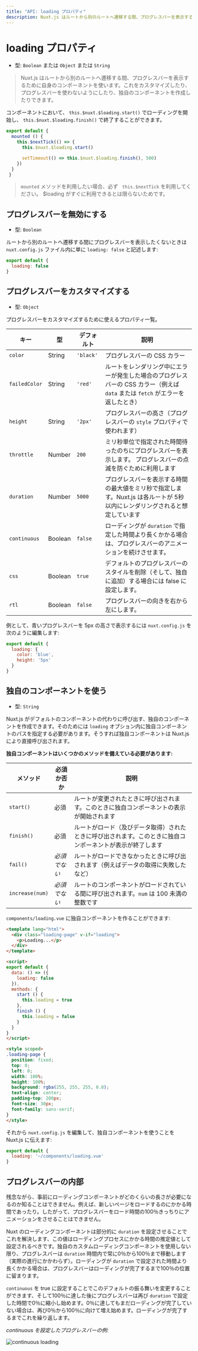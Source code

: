 ```yaml
---
title: "API: loading プロパティ"
description: Nuxt.js はルートから別のルートへ遷移する間、プログレスバーを表示するために自身のコンポーネントを使います。これをカスタマイズしたり、プログレスバーを使わないようにしたり、独自のコンポーネントを作成したりできます。
---
```


# loading プロパティ

- 型: `Boolean` または `Object` または `String`

> Nuxt.js はルートから別のルートへ遷移する間、プログレスバーを表示するために自身のコンポーネントを使います。これをカスタマイズしたり、プログレスバーを使わないようにしたり、独自のコンポーネントを作成したりできます。

コンポーネントにおいて、 `this.$nuxt.$loading.start()` でローディングを開始し、 `this.$nuxt.$loading.finish()` で終了することができます。

```javascript
export default {
  mounted () {
    this.$nextTick(() => {
      this.$nuxt.$loading.start()

      setTimeout(() => this.$nuxt.$loading.finish(), 500)
    })
  }
 }
```

> `mounted` メソッドを利用したい場合、必ず ` this.$nextTick` を利用してください。 $loading がすぐに利用できるとは限らないためです。

## プログレスバーを無効にする

- 型: `Boolean`

ルートから別のルートへ遷移する間にプログレスバーを表示したくないときは `nuxt.config.js` ファイル内に単に `loading: false` と記述します:

```js
export default {
  loading: false
}
```

## プログレスバーをカスタマイズする

- 型: `Object`

プログレスバーをカスタマイズするために使えるプロパティ一覧。

| キー          | 型      | デフォルト | 説明                                                                                                                           |
| ------------- | ------- | ---------- | ------------------------------------------------------------------------------------------------------------------------------  |
| `color`       | String  | `'black'`  | プログレスバーの CSS カラー                                                                                                    |
| `failedColor` | String  | `'red'`    | ルートをレンダリング中にエラーが発生した場合のプログレスバーの CSS カラー（例えば `data` または `fetch` がエラーを返したとき） |
| `height`      | String  | `'2px'`    | プログレスバーの高さ（プログレスバーの `style` プロパティで使われます）                                                        |
| `throttle`    | Number  | `200`      | ミリ秒単位で指定された時間待ったのちにプログレスバーを表示します。 プログレスバーの点滅を防ぐために利用します                  |
| `duration`    | Number  | `5000`     | プログレスバーを表示する時間の最大値をミリ秒で指定します。Nuxt.js は各ルートが 5秒以内にレンダリングされると想定しています     |
| `continuous`  | Boolean | `false`    | ローディングが `duration` で指定した時間より長くかかる場合は、プログレスバーのアニメーションを続けさせます。                   |
| `css`         | Boolean | `true`     | デフォルトのプログレスバーのスタイルを削除（そして、独自に追加）する場合には false に設定します。                              |
| `rtl`         | Boolean | `false`    | プログレスバーの向きを右から左にします。                                                                                       |

例として、青いプログレスバーを 5px の高さで表示するには `nuxt.config.js` を次のように編集します:

```js
export default {
  loading: {
    color: 'blue',
    height: '5px'
  }
}
```

## 独自のコンポーネントを使う

- 型: `String`

Nuxt.js がデフォルトのコンポーネントの代わりに呼び出す、独自のコンポーネントを作成できます。そのためには `loading` オプション内に独自コンポーネントのパスを指定する必要があります。そうすれば独自コンポーネントは Nuxt.js により直接呼び出されます。

**独自コンポーネントはいくつかのメソッドを備えている必要があります:**

| メソッド        | 必須か否か   | 説明                                                                                                       |
| --------------- | ------------ | ---------------------------------------------------------------------------------------------------------- |
| `start()`       | 必須         | ルートが変更されたときに呼び出されます。このときに独自コンポーネントの表示が開始されます                   |
| `finish()`      | 必須         | ルートがロード（及びデータ取得）されたときに呼び出されます。このときに独自コンポーネントが表示が終了します |
| `fail()`        | *必須でない* | ルートがロードできなかったときに呼び出されます（例えばデータの取得に失敗したなど）                         |
| `increase(num)` | *必須でない* | ルートのコンポーネントがロードされている間に呼び出されます。`num` は 100 未満の整数です                    |

`components/loading.vue` に独自コンポーネントを作ることができます:

```html
<template lang="html">
  <div class="loading-page" v-if="loading">
    <p>Loading...</p>
  </div>
</template>

<script>
export default {
  data: () => ({
    loading: false
  }),
  methods: {
    start () {
      this.loading = true
    },
    finish () {
      this.loading = false
    }
  }
}
</script>

<style scoped>
.loading-page {
  position: fixed;
  top: 0;
  left: 0;
  width: 100%;
  height: 100%;
  background: rgba(255, 255, 255, 0.8);
  text-align: center;
  padding-top: 200px;
  font-size: 30px;
  font-family: sans-serif;
}
</style>
```

それから `nuxt.config.js` を編集して、独自コンポーネントを使うことを Nuxt.js に伝えます:

```js
export default {
  loading: '~/components/loading.vue'
}
```

## プログレスバーの内部

残念ながら、事前にローディングコンポーネントがどのくらいの長さが必要になるのか知ることはできません。例えば、新しいページをロードするのにかかる時間であったり。したがって、プログレスバーをロード時間の100％きっちりにアニメーションをさせることはできません。

Nuxt のローディングコンポーネントは部分的に `duration` を設定させることでこれを解決します、この値はローディングプロセスにかかる時間の推定値として設定されるべきです。独自のカスタムローディングコンポーネントを使用しない限り、プログレスバーは `duration` 時間内で常に0％から100％まで移動します（実際の進行にかかわらず）。ローディングが `duration` で設定された時間より長くかかる場合は、プログレスバーはローディングが完了するまで100％の位置に留まります。

`continuous` を true に設定することでこのデフォルトの振る舞いを変更することができます、そして100％に達した後にプログレスバーは再び `duration` で設定した時間で0％に縮小し始めます。0％に達してもまだローディングが完了していない場合は、再び0％から100％に向けて増え始めます。ローディングが完了するまでこれを繰り返します。

*continuous を設定したプログレスバーの例:*


<img src="/api-continuous-loading.gif" alt="continuous loading"/>
